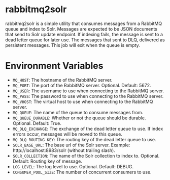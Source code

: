 # rabbitmq2solr

rabbitmq2solr is a simple utility that consumes messages from a RabbitMQ queue and index to Solr.
Messages are expected to be JSON documents that send to Solr update endpoint. If indexing fails, the message is sent to a dead letter queue for later use.
The messages that sent to DLQ, delivered as persistent messages. This job will exit when the queue is empty.

# Environment Variables

- `MQ_HOST`: The hostname of the RabbitMQ server.
- `MQ_PORT`: The port of the RabbitMQ server. Optional. Default: 5672.
- `MQ_USER`: The username to use when connecting to the RabbitMQ server.
- `MQ_PASS`: The password to use when connecting to the RabbitMQ server.
- `MQ_VHOST`: The virtual host to use when connecting to the RabbitMQ server.
- `MQ_QUEUE`: The name of the queue to consume messages from.
- `MQ_QUEUE_DURABLE`: Whether or not the queue should be durable. Optional. Default: True.
- `MQ_DLQ_EXCHANGE`: The exchange of the dead letter queue to use. If index errors occur, messages will be moved to this queue.
- `MQ_DLQ_ROUTING_KEY`: The routing key of the dead letter queue to use.
- `SOLR_BASE_URL`: The base url of the Solr server. Example: http://localhost:8983/solr (without trailing slash).
- `SOLR_COLLECTION`: The name of the Solr collection to index to. Optional. Default: Routing key of message.
- `LOG_LEVEL`: The log level to use. Optional. Default: DEBUG.
- `CONSUMER_POOL_SIZE`: The number of concurrent consumers to use.